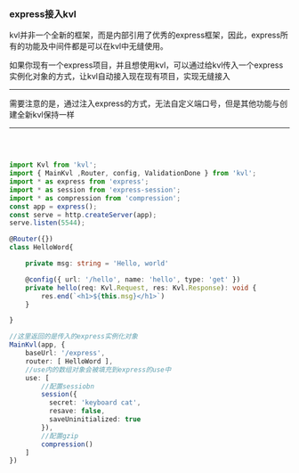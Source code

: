 

### express接入kvl

kvl并非一个全新的框架，而是内部引用了优秀的express框架，因此，express所有的功能及中间件都是可以在kvl中无缝使用。

如果你现有一个express项目，并且想使用kvl，可以通过给kvl传入一个express实例化对象的方式，让kvl自动接入现在现有项目，实现无缝接入


---
需要注意的是，通过注入express的方式，无法自定义端口号，但是其他功能与创建全新kvl保持一样

---
<br>

```typescript

import Kvl from 'kvl';
import { MainKvl ,Router, config, ValidationDone } from 'kvl';
import * as express from 'express';
import * as session from 'express-session';
import * as compression from 'compression';
const app = express();
const serve = http.createServer(app);
serve.listen(5544);

@Router({}) 
class HelloWord{

	private msg: string = 'Hello, world'

	@config({ url: '/hello', name: 'hello', type: 'get' })
	private hello(req: Kvl.Request, res: Kvl.Response): void {
		res.end(`<h1>${this.msg}</h1>`)
	}

}

//这里返回的是传入的express实例化对象
MainKvl(app, {
	baseUrl: '/express',
	router: [ HelloWord ],
	//use内的数组对象会被填充到express的use中
	use: [
		//配置sessiobn
		session({
		  secret: 'keyboard cat',
		  resave: false,
		  saveUninitialized: true
		}),
		//配置gzip
		compression()
	]
})

```